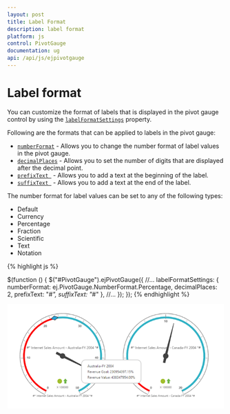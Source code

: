 ```yaml
---
layout: post
title: Label Format
description: label format
platform: js
control: PivotGauge
documentation: ug
api: /api/js/ejpivotgauge
---
```


# Label format

You can customize the format of labels that is displayed in the pivot gauge control by using the [`labelFormatSettings`](/api/js/ejpivotgauge#members:labelformatsettings) property.

Following are the formats that can be applied to labels in the pivot gauge:

* [`numberFormat`](/api/js/ejpivotgauge#members:labelformatsettings-numberformat) - Allows you to change the number format of label values in the pivot gauge.
* [`decimalPlaces`](/api/js/ejpivotgauge#members:labelformatsettings-decimalplaces) - Allows you to set the number of digits that are displayed after the decimal point.
* [`prefixText `](/api/js/ejpivotgauge#members:labelformatsettings-prefixtext) - Allows you to add a text at the beginning of the label.
* [`suffixText `](/api/js/ejpivotgauge#members:labelformatsettings-suffixtext) - Allows you to add a text at the end of the label.

The number format for label values can be set to any of the following types:

* Default	
* Currency
* Percentage
* Fraction
* Scientific
* Text
* Notation

{% highlight js %}

$(function () {
    $("#PivotGauge").ejPivotGauge({
	  //...
      labelFormatSettings: { numberFormat: ej.PivotGauge.NumberFormat.Percentage, decimalPlaces: 2, prefixText: "#*", suffixText: "*#" },
     //... 
    });
});
{% endhighlight %}

![](Label-Format_images/labelformat.png) 
